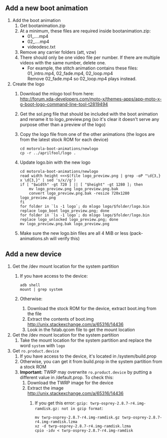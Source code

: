 Add a new boot animation
---

1. Add the boot animation
    1. Get bootanimation.zip
    1. At a minimum, these files are required inside bootanimation.zip:
        - 01_....mp4
        - 02_....mp4
        - videodesc.txt
    1. Remove any carrier folders (att, vzw)
    2. There should only be one video file per number. If there are multiple videos with the same number, delete one.
        - For example, the stitch animation contains these files: 01_intro.mp4, 02_fade.mp4, 02_loop.mp4  
          Remove 02_fade.mp4 so 02_loop.mp4 plays instead.
2. Create the logo
    1. Download the mlogo tool from here:  
    http://forum.xda-developers.com/moto-x/themes-apps/app-moto-x-g-boot-logo-command-line-tool-t2819494
    2. Get the sol.png file that should be included with the boot animation and rename it to logo_preview.png (so it's clear it doesn't serve any purpose other than a preview of the logo)
    3. Copy the logo file from one of the other animations (the logos are from the latest stock ROM for each device)

           cd motorola-boot-animations/newlogo
           cp -r ../aprilfool/logo .

    4. Update logo.bin with the new logo

           cd motorola-boot-animations/newlogo
           read width height <<<$(file logo_preview.png | grep -oP "\d{3,} x \d{3,}" | sed 's/x//g')
           if [ "$width" -gt 720 ] || [ "$height" -gt 1280 ]; then
               mv logo_preview.png logo_preview.png.bak
               convert logo_preview.png.bak -resize 720x1280 logo_preview.png
           fi
           for folder in `ls -1 logo`; do mlogo logo/$folder/logo.bin replace logo_boot logo_preview.png; done
           for folder in `ls -1 logo`; do mlogo logo/$folder/logo.bin replace logo_unlocked logo_preview.png; done
           mv logo_preview.png.bak logo_preview.png

    5. Make sure the new logo.bin files are all 4 MiB or less (pack-animations.sh will verify this)


Add a new device
---

1. Get the /dev mount location for the system partition
    1. If you have access to the device:

           adb shell
           mount | grep system

    2. Otherwise:
        1. Download the stock ROM for the device, extract boot.img from the file
        2. Extract the contents of boot.img  
           http://unix.stackexchange.com/a/65316/14436
        3. Look in the fstab.qcom file to get the mount location
2. Get the /dev mount location for the system partition
    1. Take the mount location for the system partition and replace the word `system` with `logo`
3. Get `ro.product.device`
    1. If you have access to the device, it's located in /system/build.prop
    2. Otherwise, you can get it from build.prop in the system partition from a stock ROM
    3. **Important:** TWRP may overwrite `ro.product.device` by putting a different value in /default.prop. To check this:
        1. Download the TWRP image for the device
        2. Extract the image  
           http://unix.stackexchange.com/a/65316/14436
            1. If you get this error: `gzip: twrp-osprey-2.8.7-r4.img-ramdisk.gz: not in gzip format`:

                   mv twrp-osprey-2.8.7-r4.img-ramdisk.gz twrp-osprey-2.8.7-r4.img-ramdisk.lzma
                   xz -d twrp-osprey-2.8.7-r4.img-ramdisk.lzma
                   cpio -idv < twrp-osprey-2.8.7-r4.img-ramdisk
